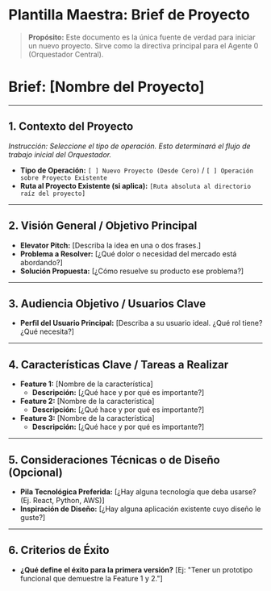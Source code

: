 # Plantilla Maestra: Brief de Proyecto

> **Propósito:** Este documento es la única fuente de verdad para iniciar un nuevo proyecto. Sirve como la directiva principal para el Agente 0 (Orquestador Central).

<!-- 
  INSTRUCCIONES PARA EL USUARIO:
  - Rellene las siguientes secciones con la mayor cantidad de detalle posible.
  - Cuanto más claro sea el brief, más preciso será el plan de ejecución del Orquestador.
  - Una vez completado, simplemente pida al Orquestador que "inicie el proyecto basado en el Brief".
-->

# Brief: [Nombre del Proyecto]

---

## 1. Contexto del Proyecto

*Instrucción: Seleccione el tipo de operación. Esto determinará el flujo de trabajo inicial del Orquestador.*

- **Tipo de Operación:** `[ ] Nuevo Proyecto (Desde Cero)` / `[ ] Operación sobre Proyecto Existente`
- **Ruta al Proyecto Existente (si aplica):** `[Ruta absoluta al directorio raíz del proyecto]`

---

## 2. Visión General / Objetivo Principal

- **Elevator Pitch:** [Describa la idea en una o dos frases.]
- **Problema a Resolver:** [¿Qué dolor o necesidad del mercado está abordando?]
- **Solución Propuesta:** [¿Cómo resuelve su producto ese problema?]

---

## 3. Audiencia Objetivo / Usuarios Clave

- **Perfil del Usuario Principal:** [Describa a su usuario ideal. ¿Qué rol tiene? ¿Qué necesita?]

---

## 4. Características Clave / Tareas a Realizar

- **Feature 1:** [Nombre de la característica]
  - **Descripción:** [¿Qué hace y por qué es importante?]
- **Feature 2:** [Nombre de la característica]
  - **Descripción:** [¿Qué hace y por qué es importante?]
- **Feature 3:** [Nombre de la característica]
  - **Descripción:** [¿Qué hace y por qué es importante?]

---

## 5. Consideraciones Técnicas o de Diseño (Opcional)

- **Pila Tecnológica Preferida:** [¿Hay alguna tecnología que deba usarse? (Ej. React, Python, AWS)]
- **Inspiración de Diseño:** [¿Hay alguna aplicación existente cuyo diseño le guste?]

---

## 6. Criterios de Éxito

- **¿Qué define el éxito para la primera versión?** [Ej: "Tener un prototipo funcional que demuestre la Feature 1 y 2."]